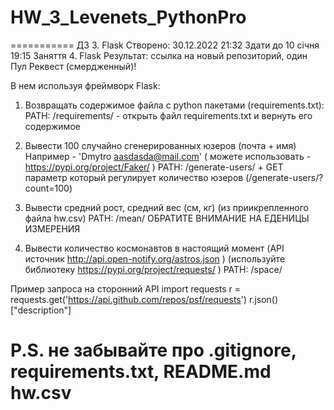# HW_3_Levenets_PythonPro
===========
ДЗ 3. Flask
Створено: 30.12.2022 21:32
Здати до 10 січня 19:15
Заняття 4. Flask
Результат: ссылка на новый репозиторий, один Пул Реквест (смердженный)!

В нем используя фреймворк Flask:
1. Возвращать содержимое файла с python пакетами (requirements.txt):
PATH: /requirements/ - открыть файл requirements.txt и вернуть его содержимое

2. Вывести 100 случайно сгенерированных юзеров (почта + имя)
Например - 'Dmytro aasdasda@mail.com'
( можете использовать - https://pypi.org/project/Faker/ )
PATH: /generate-users/ + GET параметр который регулирует количество юзеров (/generate-users/?count=100)

3. Вывести средний рост, средний вес (см, кг) (из приикрепленного файла hw.csv)
PATH: /mean/
ОБРАТИТЕ ВНИМАНИЕ НА ЕДЕНИЦЫ ИЗМЕРЕНИЯ

4. Вывести количество космонавтов в настоящий момент
(API источник http://api.open-notify.org/astros.json )
(используйте библиотеку https://pypi.org/project/requests/ )
PATH: /space/


Пример запроса на сторонний API
import requests
r = requests.get('https://api.github.com/repos/psf/requests')
r.json()["description"]

P.S. не забывайте про .gitignore, requirements.txt, README.md
hw.csv
==================